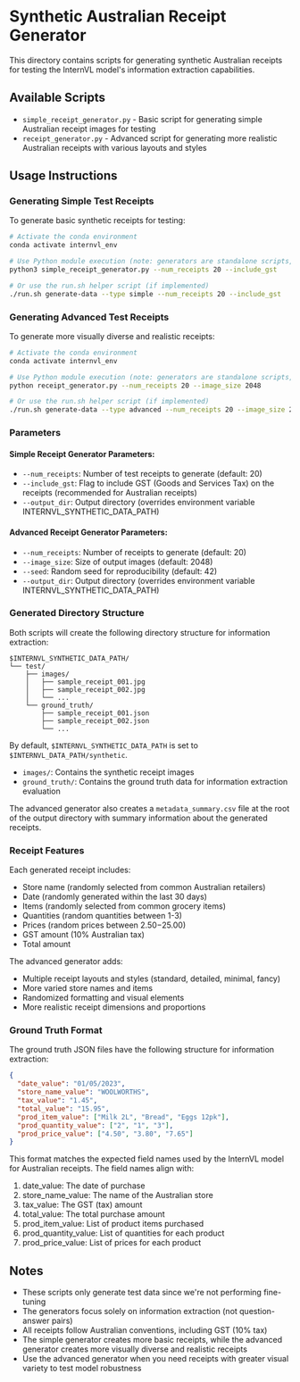 # Synthetic Australian Receipt Generator

This directory contains scripts for generating synthetic Australian receipts for testing the InternVL model's information extraction capabilities.

## Available Scripts

- `simple_receipt_generator.py` - Basic script for generating simple Australian receipt images for testing
- `receipt_generator.py` - Advanced script for generating more realistic Australian receipts with various layouts and styles

## Usage Instructions

### Generating Simple Test Receipts

To generate basic synthetic receipts for testing:

```bash
# Activate the conda environment
conda activate internvl_env

# Use Python module execution (note: generators are standalone scripts, not modules)
python3 simple_receipt_generator.py --num_receipts 20 --include_gst

# Or use the run.sh helper script (if implemented)
./run.sh generate-data --type simple --num_receipts 20 --include_gst
```

### Generating Advanced Test Receipts

To generate more visually diverse and realistic receipts:

```bash
# Activate the conda environment
conda activate internvl_env

# Use Python module execution (note: generators are standalone scripts, not modules)
python receipt_generator.py --num_receipts 20 --image_size 2048

# Or use the run.sh helper script (if implemented)
./run.sh generate-data --type advanced --num_receipts 20 --image_size 2048
```

### Parameters

#### Simple Receipt Generator Parameters:
- `--num_receipts`: Number of test receipts to generate (default: 20)
- `--include_gst`: Flag to include GST (Goods and Services Tax) on the receipts (recommended for Australian receipts)
- `--output_dir`: Output directory (overrides environment variable INTERNVL_SYNTHETIC_DATA_PATH)

#### Advanced Receipt Generator Parameters:
- `--num_receipts`: Number of receipts to generate (default: 20)
- `--image_size`: Size of output images (default: 2048)
- `--seed`: Random seed for reproducibility (default: 42)
- `--output_dir`: Output directory (overrides environment variable INTERNVL_SYNTHETIC_DATA_PATH)

### Generated Directory Structure

Both scripts will create the following directory structure for information extraction:

```
$INTERNVL_SYNTHETIC_DATA_PATH/
└── test/
    ├── images/
    │   ├── sample_receipt_001.jpg
    │   ├── sample_receipt_002.jpg
    │   └── ...
    └── ground_truth/
        ├── sample_receipt_001.json
        ├── sample_receipt_002.json
        └── ...
```

By default, `$INTERNVL_SYNTHETIC_DATA_PATH` is set to `$INTERNVL_DATA_PATH/synthetic`.

- `images/`: Contains the synthetic receipt images
- `ground_truth/`: Contains the ground truth data for information extraction evaluation

The advanced generator also creates a `metadata_summary.csv` file at the root of the output directory with summary information about the generated receipts.

### Receipt Features

Each generated receipt includes:
- Store name (randomly selected from common Australian retailers)
- Date (randomly generated within the last 30 days)
- Items (randomly selected from common grocery items)
- Quantities (random quantities between 1-3)
- Prices (random prices between $2.50-$25.00)
- GST amount (10% Australian tax)
- Total amount

The advanced generator adds:
- Multiple receipt layouts and styles (standard, detailed, minimal, fancy)
- More varied store names and items
- Randomized formatting and visual elements
- More realistic receipt dimensions and proportions

### Ground Truth Format

The ground truth JSON files have the following structure for information extraction:

```json
{
  "date_value": "01/05/2023",
  "store_name_value": "WOOLWORTHS",
  "tax_value": "1.45",
  "total_value": "15.95",
  "prod_item_value": ["Milk 2L", "Bread", "Eggs 12pk"],
  "prod_quantity_value": ["2", "1", "3"],
  "prod_price_value": ["4.50", "3.80", "7.65"]
}
```

This format matches the expected field names used by the InternVL model for Australian receipts. The field names align with:
1. date_value: The date of purchase
2. store_name_value: The name of the Australian store
3. tax_value: The GST (tax) amount
4. total_value: The total purchase amount
5. prod_item_value: List of product items purchased
6. prod_quantity_value: List of quantities for each product
7. prod_price_value: List of prices for each product

## Notes

- These scripts only generate test data since we're not performing fine-tuning
- The generators focus solely on information extraction (not question-answer pairs)
- All receipts follow Australian conventions, including GST (10% tax)
- The simple generator creates more basic receipts, while the advanced generator creates more visually diverse and realistic receipts
- Use the advanced generator when you need receipts with greater visual variety to test model robustness